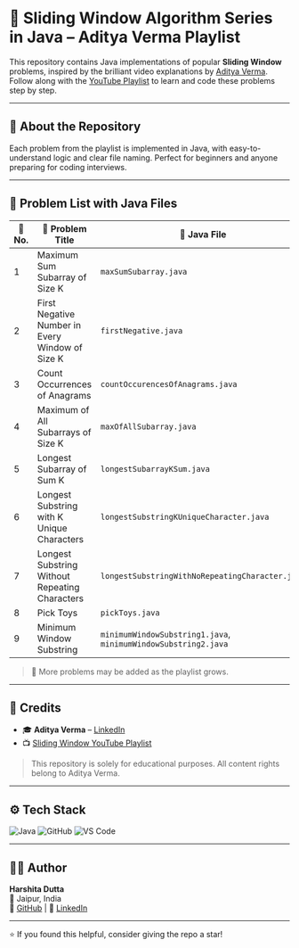 # 🚪 Sliding Window Algorithm Series in Java – Aditya Verma Playlist

This repository contains Java implementations of popular **Sliding Window** problems, inspired by the brilliant video explanations by [Aditya Verma](https://www.linkedin.com/in/adityaverma1999/). Follow along with the [YouTube Playlist](https://youtube.com/playlist?list=PL_z_8CaSLPWeM8BDJmIYDaoQ5zuwyxnfj) to learn and code these problems step by step.

---

## 📌 About the Repository

Each problem from the playlist is implemented in Java, with easy-to-understand logic and clear file naming. Perfect for beginners and anyone preparing for coding interviews.

---

## 🧠 Problem List with Java Files

| 🔢 No. | 📌 Problem Title | 📁 Java File |
|-------|------------------|--------------|
| 1 | Maximum Sum Subarray of Size K | `maxSumSubarray.java` |
| 2 | First Negative Number in Every Window of Size K | `firstNegative.java` |
| 3 | Count Occurrences of Anagrams | `countOccurencesOfAnagrams.java` |
| 4 | Maximum of All Subarrays of Size K | `maxOfAllSubarray.java` |
| 5 | Longest Subarray of Sum K | `longestSubarrayKSum.java` |
| 6 | Longest Substring with K Unique Characters | `longestSubstringKUniqueCharacter.java` |
| 7 | Longest Substring Without Repeating Characters | `longestSubstringWithNoRepeatingCharacter.java` |
| 8 | Pick Toys | `pickToys.java` |
| 9 | Minimum Window Substring | `minimumWindowSubstring1.java`, `minimumWindowSubstring2.java` |

> 🔄 More problems may be added as the playlist grows.

---

## 🙏 Credits

- 🎓 **Aditya Verma** – [LinkedIn](https://www.linkedin.com/in/adityaverma1999/)
- 📺 [Sliding Window YouTube Playlist](https://youtube.com/playlist?list=PL_z_8CaSLPWeM8BDJmIYDaoQ5zuwyxnfj)

> This repository is solely for educational purposes. All content rights belong to Aditya Verma.

---

## ⚙️ Tech Stack

![Java](https://img.shields.io/badge/Java-ED8B00?style=for-the-badge&logo=java&logoColor=white)
![GitHub](https://img.shields.io/badge/GitHub-121013?style=for-the-badge&logo=github&logoColor=white)
![VS Code](https://img.shields.io/badge/VS%20Code-007ACC?style=for-the-badge&logo=visual-studio-code&logoColor=white)

---

## 👩‍💻 Author

**Harshita Dutta**  
📍 Jaipur, India  
🔗 [GitHub](https://github.com/harshita-d12) | 💼 [LinkedIn](https://www.linkedin.com/in/harshitadutta/)

---

⭐ If you found this helpful, consider giving the repo a star!

